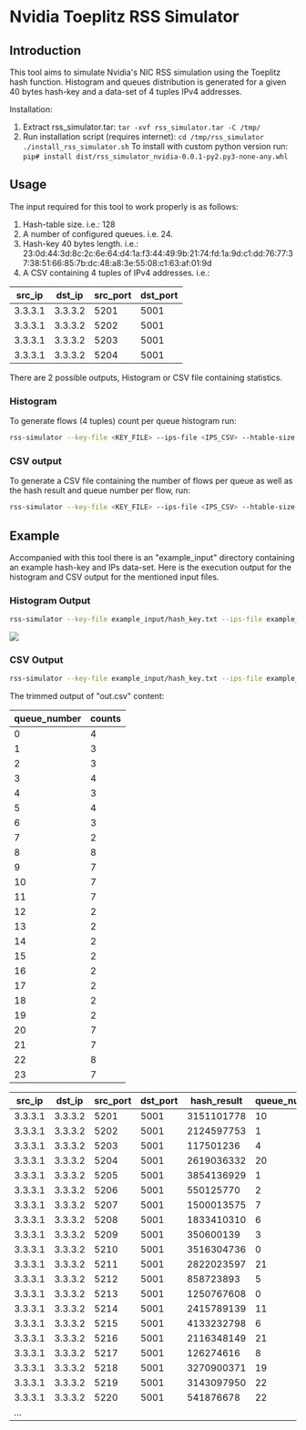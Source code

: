 # Nvidia Toeplitz RSS Simulator

## Introduction

This tool aims to simulate Nvidia's NIC RSS simulation using the Toeplitz hash function.
Histogram and queues distribution is generated for a given 40 bytes hash-key and a data-set of 4 tuples IPv4 addresses.

Installation:

1. Extract rss_simulator.tar:
`tar -xvf rss_simulator.tar -C /tmp/`
2. Run installation script (requires internet):
`cd /tmp/rss_simulator`
`./install_rss_simulator.sh`
To install with custom python version run:
`pip# install dist/rss_simulator_nvidia-0.0.1-py2.py3-none-any.whl`

## Usage

The input required for this tool to work properly is as follows:

1. Hash-table size. i.e.: 128
2. A number of configured queues. i.e. 24.
3. Hash-key 40 bytes length. i.e.:
23:0d:44:3d:8c:2c:6e:64:d4:1a:f3:44:49:9b:21:74:fd:1a:9d:c1:dd:76:77:37:38:51:66:85:7b:dc:48:a8:3e:55:08:c1:63:af:01:9d
4. A CSV containing 4 tuples of IPv4 addresses. i.e.:

| src_ip  | dst_ip | src_port | dst_port|
|---------|--------|---------|---------|
| 3.3.3.1 | 3.3.3.2 | 5201 | 5001|
| 3.3.3.1 | 3.3.3.2 | 5202 | 5001|
| 3.3.3.1 | 3.3.3.2 | 5203 | 5001|
| 3.3.3.1 | 3.3.3.2 | 5204 | 5001|

There are 2 possible outputs, Histogram or CSV file containing statistics.

### Histogram

To generate flows (4 tuples) count per queue histogram run:

```bash
rss-simulator --key-file <KEY_FILE> --ips-file <IPS_CSV> --htable-size <NUM> --num-queues <NUM>
```

### CSV output

To generate a CSV file containing the number of flows per queue as well as the hash result and queue number per flow, run:

```bash
rss-simulator --key-file <KEY_FILE> --ips-file <IPS_CSV> --htable-size <NUM> --num-queues <NUM> --csv <CSV_PATH>
```

## Example

Accompanied with this tool there is an "example_input" directory containing an example hash-key and IPs data-set.
Here is the execution output for the histogram and CSV output for the mentioned input files.

### Histogram Output

```bash
rss-simulator --key-file example_input/hash_key.txt --ips-file example_input/ips.csv  --htable-size 128 --num-queues 24
```

<img src="https://raw.githubusercontent.com/noamsto/rss_simulator_nvidia/master/res/histogram_output.png"
width="" height="">

### CSV Output

```bash
rss-simulator --key-file example_input/hash_key.txt --ips-file example_input/ips.csv  --htable-size 128 --num-queues 24 --csv out.csv
```

The trimmed output of "out.csv" content:

| queue_number | counts |
|---|---|
| 0  | 4 |
| 1  | 3 |
| 2  | 3 |
| 3  | 4 |
| 4  | 3 |
| 5  | 4 |
| 6  | 3 |
| 7  | 2 |
| 8  | 8 |
| 9  | 7 |
| 10 | 7 |
| 11 | 7 |
| 12 | 2 |
| 13 | 2 |
| 14 | 2 |
| 15 | 2 |
| 16 | 2 |
| 17 | 2 |
| 18 | 2 |
| 19 | 2 |
| 20 | 7 |
| 21 | 7 |
| 22 | 8 |
| 23 | 7 |

|src_ip|dst_ip|src_port|dst_port|hash_result|queue_number|
|---|---|---|---|---|---|
|3.3.3.1|3.3.3.2|5201|5001|3151101778|10|
|3.3.3.1|3.3.3.2|5202|5001|2124597753|1|
|3.3.3.1|3.3.3.2|5203|5001|117501236|4|
|3.3.3.1|3.3.3.2|5204|5001|2619036332|20|
|3.3.3.1|3.3.3.2|5205|5001|3854136929|1|
|3.3.3.1|3.3.3.2|5206|5001|550125770|2|
|3.3.3.1|3.3.3.2|5207|5001|1500013575|7|
|3.3.3.1|3.3.3.2|5208|5001|1833410310|6|
|3.3.3.1|3.3.3.2|5209|5001|350600139|3|
|3.3.3.1|3.3.3.2|5210|5001|3516304736|0|
|3.3.3.1|3.3.3.2|5211|5001|2822023597|21|
|3.3.3.1|3.3.3.2|5212|5001|858723893|5|
|3.3.3.1|3.3.3.2|5213|5001|1250767608|0|
|3.3.3.1|3.3.3.2|5214|5001|2415789139|11|
|3.3.3.1|3.3.3.2|5215|5001|4133232798|6|
|3.3.3.1|3.3.3.2|5216|5001|2116348149|21|
|3.3.3.1|3.3.3.2|5217|5001|126274616|8|
|3.3.3.1|3.3.3.2|5218|5001|3270900371|19|
|3.3.3.1|3.3.3.2|5219|5001|3143097950|22|
|3.3.3.1|3.3.3.2|5220|5001|541876678|22|
| ...|  | | | | |
